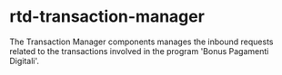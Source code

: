 # rtd-transaction-manager
The Transaction Manager components manages the inbound requests related to the transactions involved in the program 'Bonus Pagamenti Digitali'.
